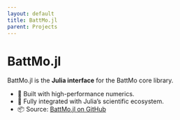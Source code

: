 ```yaml
---
layout: default
title: BattMo.jl
parent: Projects
---
```


# BattMo.jl

BattMo.jl is the **Julia interface** for the BattMo core library.

- 🧠 Built with high-performance numerics.
- 🔗 Fully integrated with Julia’s scientific ecosystem.
- 📦 Source: [BattMo.jl on GitHub](https://github.com/BattMoTeam/BattMo.jl)
